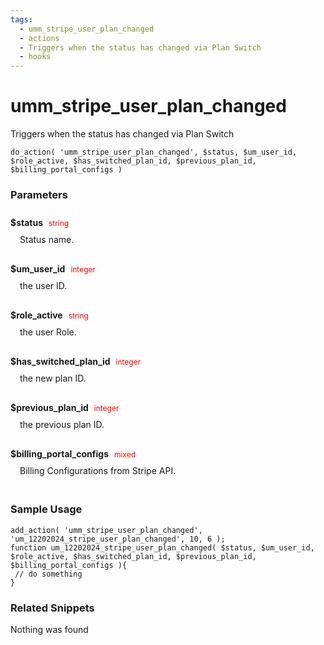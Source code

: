 ```yaml
---
tags: 
  - umm_stripe_user_plan_changed
  - actions
  - Triggers when the status has changed via Plan Switch
  - hooks
---
```

# umm\_stripe\_user\_plan\_changed
Triggers when the status has changed via Plan Switch
<Badge text="Since 1.0.8" vertical="middle" />
``` php:no-line-numbers
do_action( 'umm_stripe_user_plan_changed', $status, $um_user_id, $role_active, $has_switched_plan_id, $previous_plan_id, $billing_portal_configs )
```
<div class='hook-sep'></div>

### Parameters

<div style='padding: 10px 0px 10px;'>
<strong>$status</strong> <span style='color:red;font-size:12px;padding: 0px 5px 0px 5px' >string</span>
<div style="margin-left:10px;padding: 10px 5px">Status name.</div>
</div>
<div style='padding: 10px 0px 10px;'>
<strong>$um_user_id</strong> <span style='color:red;font-size:12px;padding: 0px 5px 0px 5px' >integer</span>
<div style="margin-left:10px;padding: 10px 5px">the user ID.</div>
</div>
<div style='padding: 10px 0px 10px;'>
<strong>$role_active</strong> <span style='color:red;font-size:12px;padding: 0px 5px 0px 5px' >string</span>
<div style="margin-left:10px;padding: 10px 5px">the user Role.</div>
</div>
<div style='padding: 10px 0px 10px;'>
<strong>$has_switched_plan_id</strong> <span style='color:red;font-size:12px;padding: 0px 5px 0px 5px' >integer</span>
<div style="margin-left:10px;padding: 10px 5px">the new plan ID.</div>
</div>
<div style='padding: 10px 0px 10px;'>
<strong>$previous_plan_id</strong> <span style='color:red;font-size:12px;padding: 0px 5px 0px 5px' >integer</span>
<div style="margin-left:10px;padding: 10px 5px">the previous plan ID.</div>
</div>
<div style='padding: 10px 0px 10px;'>
<strong>$billing_portal_configs</strong> <span style='color:red;font-size:12px;padding: 0px 5px 0px 5px' >mixed</span>
<div style="margin-left:10px;padding: 10px 5px">Billing Configurations from Stripe API.</div>
</div>
<div class='hook-sep'></div>



### Sample Usage

``` php:no-line-numbers
add_action( 'umm_stripe_user_plan_changed', 'um_12202024_stripe_user_plan_changed', 10, 6 );
function um_12202024_stripe_user_plan_changed( $status, $um_user_id, $role_active, $has_switched_plan_id, $previous_plan_id, $billing_portal_configs ){
 // do something
}
```
<div class='hook-sep'></div>



### Related Snippets

Nothing was found

